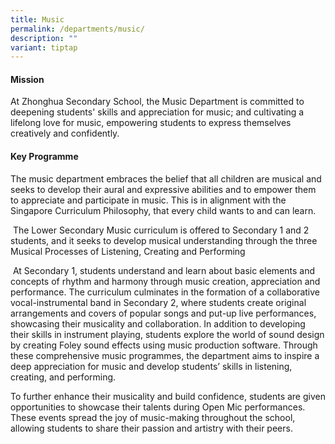 ```yaml
---
title: Music
permalink: /departments/music/
description: ""
variant: tiptap
---
```

<h4><strong>Mission</strong></h4>
<p>At Zhonghua Secondary School, the Music Department is committed to deepening
students' skills and appreciation for music; and cultivating a lifelong
love for music, empowering students to express themselves creatively and
confidently.</p>
<h4><strong>Key Programme</strong></h4>
<p>The music department embraces the belief that all children are musical
and seeks to develop their aural and expressive abilities and to empower
them to appreciate and participate in music. This is in alignment with
the Singapore Curriculum Philosophy, that every child wants to and can
learn.</p>
<p>&nbsp;The Lower Secondary Music curriculum is offered to Secondary 1 and
2 students, and it seeks to develop musical understanding through the three
Musical Processes of Listening, Creating and Performing</p>
<p>&nbsp;At Secondary 1, students understand and learn about basic elements
and concepts of rhythm and harmony through music creation, appreciation
and performance. The curriculum culminates in the formation of a collaborative
vocal-instrumental band in Secondary 2, where students create original
arrangements and covers of popular songs and put-up live performances,
showcasing their musicality and collaboration. In addition to developing
their skills in instrument playing, students explore the world of sound
design by creating Foley sound effects using music production software.
Through these comprehensive music programmes, the department aims to inspire
a deep appreciation for music and develop students’ skills in listening,
creating, and performing.</p>
<p>To further enhance their musicality and build confidence, students are
given opportunities to showcase their talents during Open Mic performances.
These events spread the joy of music-making throughout the school, allowing
students to share their passion and artistry with their peers.</p>
<p></p>